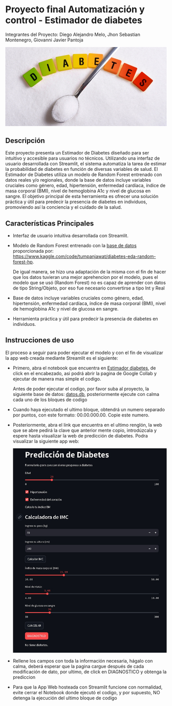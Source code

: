 # Proyecto final Automatización y control - Estimador de diabetes
Integrantes del Proyecto: Diego Alejandro Melo, Jhon Sebastian Montenegro, Giovanni Javier Pantoja 


![Imagen1|](https://github.com/GiovanniPantoja12/Proyecto-final-Automatizaci-n-y-control/blob/c3480a8ede60a4f653d19cd9df0ad49f3a8d48fb/Imagenes/dest-prediabetes.jpg)

## Descripción

Este proyecto presenta un Estimador de Diabetes diseñado para ser intuitivo y accesible para usuarios no técnicos. Utilizando una interfaz de usuario desarrollada con Streamlit, el sistema automatiza la tarea de estimar la probabilidad de diabetes en función de diversas variables de salud. El Estimador de Diabetes utiliza un modelo de Random Forest entrenado con datos reales y/o regionales, donde la base de datos incluye variables cruciales como género, edad, hipertensión, enfermedad cardíaca, índice de masa corporal (BMI), nivel de hemoglobina A1c y nivel de glucosa en sangre. El objetivo principal de esta herramienta es ofrecer una solución práctica y útil para predecir la presencia de diabetes en individuos, promoviendo así la conciencia y el cuidado de la salud.

## Características Principales

- Interfaz de usuario intuitiva desarrollada con Streamlit.
- Modelo de Random Forest entrenado con la [base de datos](https://github.com/GiovanniPantoja12/Proyecto-final-Automatizaci-n-y-control/blob/6606ba163bcdecdb9089399ea656332d5b9a021b/Base%20de%20datos/datos.db)  proporcionada por: https://www.kaggle.com/code/tumpanjawat/diabetes-eda-random-forest-hp.
  
  De igual manera, se hizo una adaptación de la misma con el fin de hacer que los datos tuvieran una mejor aprehencion por el modelo, pues el modelo que se usó (Random Forest) no es capaz de aprender con datos de tipo String/Objeto, por eso fue necesario convertirse a tipo Int y Real
- Base de datos incluye variables cruciales como género, edad, hipertensión, enfermedad cardíaca, índice de masa corporal (BMI), nivel de hemoglobina A1c y nivel de glucosa en sangre.
- Herramienta práctica y útil para predecir la presencia de diabetes en individuos.

## Instrucciones de uso

El proceso a seguir para poder ejecutar el modelo y con el fin de visualizar la app web creada mediante Streamlit es el siguiente:


- Primero, abra el notebook que encuentra en [Estimador diabetes](https://github.com/GiovanniPantoja12/Proyecto-final-Automatizaci-n-y-control/blob/1df381cdace06af1c9e6eeafca97460a92cf7f79/Estimador%20diabetes/Estimador_Diabetes_st.ipynb), de click en el encabezado, asi podrá abrir la pagina de Google Collab y ejecutar de manera mas simple el codigo.

  Antes de poder ejecutar el codigo, por favor suba al proyecto, la siguiente base de datos: [datos.db](https://github.com/GiovanniPantoja12/Proyecto-final-Automatizaci-n-y-control/blob/6606ba163bcdecdb9089399ea656332d5b9a021b/Base%20de%20datos/datos.db), posteriormente ejecute con calma cada uno de los bloques de codigo

- Cuando haya ejecutado el ultimo bloque, obtendrá un numero separado por puntos, con este formato: 00.00.000.00. Copie este numero. 

- Posteriormente, abra el link que encuentra en el ultimo renglón, la web que se abre pedirá la clave que anterior mente copio, introdúzcala y espere hasta visualizar la web de predicción de diabetes. Podra visualizar la siguiente app web:

  ![Imagen2|](https://github.com/GiovanniPantoja12/Proyecto-final-Automatizaci-n-y-control/blob/278a21d5bb82b512bf470cc0a84e9e007fccd0a5/Imagenes/Pagina.jpeg)

- Rellene los campos con toda la información necesaria, hágalo con calma, deberá esperar que la pagina cargue después de cada modificación de dato, por ultimo, de click en DIAGNOSTICO y obtenga la prediccion

- Para que la App Web hosteada con Streamlit funcione con normalidad, evite cerrar el Notebook donde ejecutó el codigo, y por supuesto, NO detenga la ejecución del ultimo bloque de codigo


